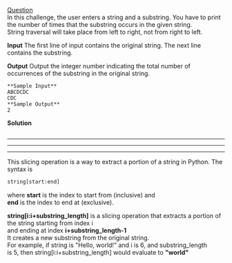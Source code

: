 [Question](https://www.hackerrank.com/challenges/find-a-string/problem?isFullScreen=true)<br>
In this challenge, the user enters a string and a substring. You have to print the number of times that the substring occurs in the given string.<br>
String traversal will take place from left to right, not from right to left.<br>

**Input**
The first line of input contains the original string. The next line contains the substring.

**Output**
Output the integer number indicating the total number of occurrences of the substring in the original string.
```
**Sample Input**
ABCDCDC
CDC
**Sample Output**
2
```

**Solution**
```python

```

-------------------------------------------------------------------------------------------------------
-------------------------------------------------------------------------------------------------------
-------------------------------------------------------------------------------------------------------
This slicing operation is a way to extract a portion of a string in Python. The syntax is 
```python
string[start:end]
```
where **start** is the index to start from (inclusive) and <br>
**end** is the index to end at (exclusive).<br>

**string[i:i+substring_length]** is a slicing operation that extracts a portion of the string starting from index i<br>
 and ending at index **i+substring_length-1** <br>
It creates a new substring from the original string.<br>
For example, if string is "Hello, world!" and i is 6, and substring_length<br>
 is 5, then string[i:i+substring_length] would evaluate to **"world"**
